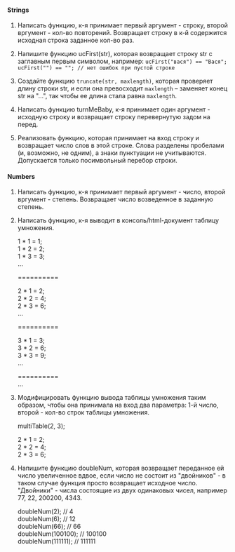 #### Strings

1. Написать функцию, к-я принимает первый аргумент - строку, второй вргумент - кол-во повторений.
Возвращает строку в к-й содержится исходная строка заданное кол-во раз.

2. Напишите функцию ucFirst(str), которая возвращает строку str с заглавным первым символом, например:
`ucFirst("вася") == "Вася";
ucFirst("") == ""; // нет ошибок при пустой строке`

3. Создайте функцию `truncate(str, maxlength)`, которая проверяет длину строки str, 
и если она превосходит `maxlength` – заменяет конец str на "...", так чтобы ее длина стала 
равна `maxlength`.

4. Написать функцию turnMeBaby, к-я принимает один аргумент - исходную строку 
и возвращает строку перевернутую задом на перед.

5. Реализовать функцию, которая принимает на вход строку и возвращает 
число слов в этой строке. Слова разделены пробелами (и, возможно, не одним), 
а знаки пунктуации не учитываются. Допускается только посимвольный перебор строки.

#### Numbers

1. Написать функцию, к-я принимает первый аргумент - число, второй вргумент - степень.
Возвращает число возведенное в заданную степень.

2. Написать функцию, к-я выводит в консоль/html-документ таблицу умножения.


    1 * 1 = 1;  
    1 * 2 = 2;  
    1 * 3 = 3;  
    ...
    
    ==========
    
    2 * 1 = 2;  
    2 * 2 = 4;  
    2 * 3 = 6;  
    ...
    
    ==========
    
    3 * 1 = 3;  
    3 * 2 = 6;  
    3 * 3 = 9;  
    ...
    
    ==========  
    ...  

3. Модифицировать функцию вывода таблицы умножения таким образом, чтобы она принимала на вход
два параметра: 1-й число, второй - кол-во строк таблицы умножения.


    multiTable(2, 3);  
    
    2 * 1 = 2;  
    2 * 2 = 4;  
    2 * 3 = 6;  

4. Напишите функцию doubleNum, которая возвращает переданное ей число увеличенное вдвое, 
если число не состоит из "двойников" - в таком случае функция просто возвращает исходное число. 
"Двойники" - числа состоящие из двух одинаковых чисел, например 77, 22, 200200, 4343.


    doubleNum(2); // 4  
    doubleNum(6); // 12  
    doubleNum(66); // 66  
    doubleNum(100100); // 100100  
    doubleNum(111111); // 111111 
